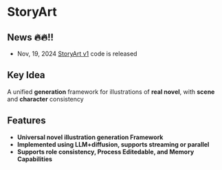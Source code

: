 # StoryArt

## News 🔥🔥!!
- Nov, 19, 2024 [StoryArt v1]() code is released

## Key Idea
A unified **generation** framework for illustrations of **real novel**, with **scene** and **character** consistency

## Features
- **Universal novel illustration generation Framework**
- **Implemented using LLM+diffusion, supports streaming or parallel**
- **Supports role consistency, Process Editedable, and Memory Capabilities**